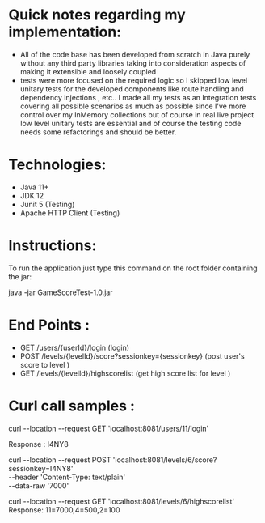 # Quick notes regarding my implementation:
- All of the code base has been developed from scratch in Java purely without any third party libraries taking into
consideration aspects of making it extensible and loosely coupled
- tests were more focused on the required logic so I skipped low level unitary tests for the developed components 
like route handling and dependency injections , etc..
I made all my tests as an Integration tests covering all possible scenarios as much as possible since I've more control over my InMemory collections but 
of course in real live project low level unitary tests are essential and of course the testing code needs some refactorings and should be better.

# Technologies:
- Java 11+ 
- JDK 12
- Junit 5 (Testing)
- Apache HTTP Client (Testing)




# Instructions:
To run the application just type this command on the root folder containing the jar:

java -jar GameScoreTest-1.0.jar


# End Points :
- GET /users/{userId}/login (login)
- POST /levels/{levelId}/score?sessionkey={sessionkey} (post user's score to level )
- GET /levels/{levelId}/highscorelist (get high score list for level )

# Curl call samples :
curl --location --request GET 'localhost:8081/users/11/login'

Response :
I4NY8



curl --location --request POST 'localhost:8081/levels/6/score?sessionkey=I4NY8' \
--header 'Content-Type: text/plain' \
--data-raw '7000'



curl --location --request GET 'localhost:8081/levels/6/highscorelist'
Response:
11=7000,4=500,2=100
